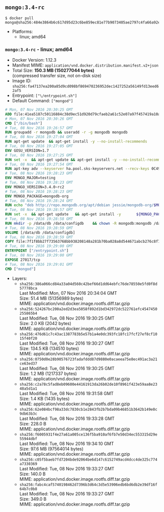 ## `mongo:3.4-rc`

```console
$ docker pull mongo@sha256:484e3864b6c617d95d23c6be859ec81e77b9073405ae2797c4fa66a92ee438e0
```

-	Platforms:
	-	linux; amd64

### `mongo:3.4-rc` - linux; amd64

-	Docker Version: 1.12.3
-	Manifest MIME: `application/vnd.docker.distribution.manifest.v2+json`
-	Total Size: **150.3 MB (150277044 bytes)**  
	(compressed transfer size, not on-disk size)
-	Image ID: `sha256:fa47137ea200a85d9cd098bf869470236952dec1427252a56149fd13eed62af5`
-	Entrypoint: `["\/entrypoint.sh"]`
-	Default Command: `["mongod"]`

```dockerfile
# Mon, 07 Nov 2016 20:30:25 GMT
ADD file:41ea5187c50116884c38d9ec51d920d79cfaeb2a61c52e07a97f457419a10a4f in / 
# Mon, 07 Nov 2016 20:30:26 GMT
CMD ["/bin/bash"]
# Tue, 08 Nov 2016 19:26:57 GMT
RUN groupadd -r mongodb && useradd -r -g mongodb mongodb
# Tue, 08 Nov 2016 19:27:04 GMT
RUN apt-get update 	&& apt-get install -y --no-install-recommends 		numactl 	&& rm -rf /var/lib/apt/lists/*
# Tue, 08 Nov 2016 19:27:05 GMT
ENV GOSU_VERSION=1.7
# Tue, 08 Nov 2016 19:27:25 GMT
RUN set -x 	&& apt-get update && apt-get install -y --no-install-recommends ca-certificates wget && rm -rf /var/lib/apt/lists/* 	&& wget -O /usr/local/bin/gosu "https://github.com/tianon/gosu/releases/download/$GOSU_VERSION/gosu-$(dpkg --print-architecture)" 	&& wget -O /usr/local/bin/gosu.asc "https://github.com/tianon/gosu/releases/download/$GOSU_VERSION/gosu-$(dpkg --print-architecture).asc" 	&& export GNUPGHOME="$(mktemp -d)" 	&& gpg --keyserver ha.pool.sks-keyservers.net --recv-keys B42F6819007F00F88E364FD4036A9C25BF357DD4 	&& gpg --batch --verify /usr/local/bin/gosu.asc /usr/local/bin/gosu 	&& rm -r "$GNUPGHOME" /usr/local/bin/gosu.asc 	&& chmod +x /usr/local/bin/gosu 	&& gosu nobody true 	&& apt-get purge -y --auto-remove ca-certificates wget
# Tue, 08 Nov 2016 19:27:54 GMT
RUN apt-key adv --keyserver ha.pool.sks-keyservers.net --recv-keys 0C49F3730359A14518585931BC711F9BA15703C6
# Tue, 08 Nov 2016 19:28:23 GMT
ENV MONGO_MAJOR=testing
# Tue, 08 Nov 2016 19:28:23 GMT
ENV MONGO_VERSION=3.4.0~rc2
# Tue, 08 Nov 2016 19:28:23 GMT
ENV MONGO_PACKAGE=mongodb-org
# Tue, 08 Nov 2016 19:28:24 GMT
RUN echo "deb http://repo.mongodb.org/apt/debian jessie/mongodb-org/$MONGO_MAJOR main" > /etc/apt/sources.list.d/mongodb-org.list
# Tue, 08 Nov 2016 19:28:57 GMT
RUN set -x 	&& apt-get update 	&& apt-get install -y 		${MONGO_PACKAGE}=$MONGO_VERSION 		${MONGO_PACKAGE}-server=$MONGO_VERSION 		${MONGO_PACKAGE}-shell=$MONGO_VERSION 		${MONGO_PACKAGE}-mongos=$MONGO_VERSION 		${MONGO_PACKAGE}-tools=$MONGO_VERSION 	&& rm -rf /var/lib/apt/lists/* 	&& rm -rf /var/lib/mongodb 	&& mv /etc/mongod.conf /etc/mongod.conf.orig
# Tue, 08 Nov 2016 19:28:58 GMT
RUN mkdir -p /data/db /data/configdb 	&& chown -R mongodb:mongodb /data/db /data/configdb
# Tue, 08 Nov 2016 19:28:59 GMT
VOLUME [/data/db /data/configdb]
# Tue, 08 Nov 2016 19:28:59 GMT
COPY file:7f1f8bb27f73563768bb938208148a281b70ba028a8d544671abcb276c8f741c in /entrypoint.sh 
# Tue, 08 Nov 2016 19:29:00 GMT
ENTRYPOINT ["/entrypoint.sh"]
# Tue, 08 Nov 2016 19:29:00 GMT
EXPOSE 27017/tcp
# Tue, 08 Nov 2016 19:29:01 GMT
CMD ["mongod"]
```

-	Layers:
	-	`sha256:386a066cd84a33a04d560c42bef66d1dd64ebfc76de78550e5fd0f8d57778bca`  
		Last Modified: Mon, 07 Nov 2016 20:34:04 GMT  
		Size: 51.4 MB (51356989 bytes)  
		MIME: application/vnd.docker.image.rootfs.diff.tar.gzip
	-	`sha256:524267bc200a2ed2d3ea5058f892d1bd342972dc522761efc4547450255865b4`  
		Last Modified: Tue, 08 Nov 2016 19:30:25 GMT  
		Size: 2.0 KB (2042 bytes)  
		MIME: application/vnd.docker.image.rootfs.diff.tar.gzip
	-	`sha256:476d61c7c43ac1387783b5e57b1a4e0dc393fc18fc17fcf27ef8cf1015f40f20`  
		Last Modified: Tue, 08 Nov 2016 19:30:27 GMT  
		Size: 134.5 KB (134510 bytes)  
		MIME: application/vnd.docker.image.rootfs.diff.tar.gzip
	-	`sha256:0750d0e28b90576723fadafddd87d9880e0acaeea75e8ec491ac3a21ce63ed37`  
		Last Modified: Tue, 08 Nov 2016 19:30:25 GMT  
		Size: 1.2 MB (1217337 bytes)  
		MIME: application/vnd.docker.image.rootfs.diff.tar.gzip
	-	`sha256:c2a78c5fad8eb09600e44161913da26b02de10f8961f423e59aa8e2348a5d1a1`  
		Last Modified: Tue, 08 Nov 2016 19:31:58 GMT  
		Size: 1.4 KB (1435 bytes)  
		MIME: application/vnd.docker.image.rootfs.diff.tar.gzip
	-	`sha256:62e084bcf98a33dc7830cb1e2843fb2b7bda09b46851b3642b149e0c9db63b3c`  
		Last Modified: Tue, 08 Nov 2016 19:33:28 GMT  
		Size: 228.0 B  
		MIME: application/vnd.docker.image.rootfs.diff.tar.gzip
	-	`sha256:f6005931f4e27a61a005ce136f5ba910af6fb7e50d34ec553315d29e55944dbf`  
		Last Modified: Tue, 08 Nov 2016 19:34:10 GMT  
		Size: 97.6 MB (97564014 bytes)  
		MIME: application/vnd.docker.image.rootfs.diff.tar.gzip
	-	`sha256:c05f5baeb7fd7204bde92064be6d147c6152749acd4dcc4de325c774a7330369`  
		Last Modified: Tue, 08 Nov 2016 19:33:27 GMT  
		Size: 140.0 B  
		MIME: application/vnd.docker.image.rootfs.diff.tar.gzip
	-	`sha256:fabc4caf5740198462d7396b3d64c3d5e53906edb6bd6db2e39df16f64b7c0b8`  
		Last Modified: Tue, 08 Nov 2016 19:33:27 GMT  
		Size: 349.0 B  
		MIME: application/vnd.docker.image.rootfs.diff.tar.gzip
